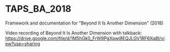 # TAPS_BA_2018
Framework and documentation for "Beyond It Is Another Dimension" (2018)

Video recording of Beyond It Is Another Dimension with talkback: https://drive.google.com/file/d/1M5hGk0_FrW9PgXpwj9EQJLGV1RF6Xq8I/view?usp=sharing

